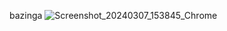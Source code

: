 bazinga
![Screenshot_20240307_153845_Chrome](https://github.com/yeetssite/memes/assets/165838639/b6e00488-212b-4ba1-8a3d-6d04b2d3a8d7)
